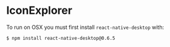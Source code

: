 IconExplorer
============

To run on OSX you must first install `react-native-desktop` with:

```
$ npm install react-native-desktop@0.6.5
```
